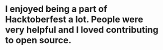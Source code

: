 # I enjoyed being a part of Hacktoberfest a lot. People were very helpful and I loved contributing to open source.
